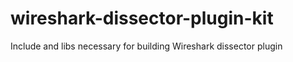# wireshark-dissector-plugin-kit
 Include and libs necessary for building Wireshark dissector plugin
